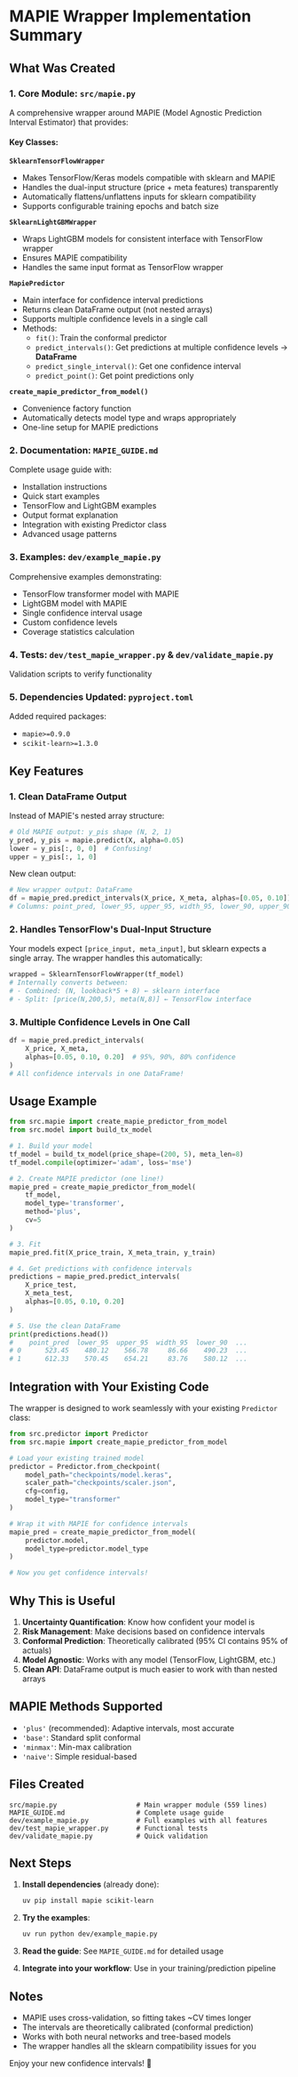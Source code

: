 # MAPIE Wrapper Implementation Summary

## What Was Created

### 1. Core Module: `src/mapie.py`
A comprehensive wrapper around MAPIE (Model Agnostic Prediction Interval Estimator) that provides:

#### Key Classes:

**`SklearnTensorFlowWrapper`**
- Makes TensorFlow/Keras models compatible with sklearn and MAPIE
- Handles the dual-input structure (price + meta features) transparently
- Automatically flattens/unflattens inputs for sklearn compatibility
- Supports configurable training epochs and batch size

**`SklearnLightGBMWrapper`**
- Wraps LightGBM models for consistent interface with TensorFlow wrapper
- Ensures MAPIE compatibility
- Handles the same input format as TensorFlow wrapper

**`MapiePredictor`**
- Main interface for confidence interval predictions
- Returns clean DataFrame output (not nested arrays)
- Supports multiple confidence levels in a single call
- Methods:
  - `fit()`: Train the conformal predictor
  - `predict_intervals()`: Get predictions at multiple confidence levels → **DataFrame**
  - `predict_single_interval()`: Get one confidence interval
  - `predict_point()`: Get point predictions only

**`create_mapie_predictor_from_model()`**
- Convenience factory function
- Automatically detects model type and wraps appropriately
- One-line setup for MAPIE predictions

### 2. Documentation: `MAPIE_GUIDE.md`
Complete usage guide with:
- Installation instructions
- Quick start examples
- TensorFlow and LightGBM examples
- Output format explanation
- Integration with existing Predictor class
- Advanced usage patterns

### 3. Examples: `dev/example_mapie.py`
Comprehensive examples demonstrating:
- TensorFlow transformer model with MAPIE
- LightGBM model with MAPIE
- Single confidence interval usage
- Custom confidence levels
- Coverage statistics calculation

### 4. Tests: `dev/test_mapie_wrapper.py` & `dev/validate_mapie.py`
Validation scripts to verify functionality

### 5. Dependencies Updated: `pyproject.toml`
Added required packages:
- `mapie>=0.9.0`
- `scikit-learn>=1.3.0`

## Key Features

### 1. Clean DataFrame Output
Instead of MAPIE's nested array structure:
```python
# Old MAPIE output: y_pis shape (N, 2, 1)
y_pred, y_pis = mapie.predict(X, alpha=0.05)
lower = y_pis[:, 0, 0]  # Confusing!
upper = y_pis[:, 1, 0]
```

New clean output:
```python
# New wrapper output: DataFrame
df = mapie_pred.predict_intervals(X_price, X_meta, alphas=[0.05, 0.10])
# Columns: point_pred, lower_95, upper_95, width_95, lower_90, upper_90, width_90
```

### 2. Handles TensorFlow's Dual-Input Structure
Your models expect `[price_input, meta_input]`, but sklearn expects a single array. The wrapper handles this automatically:

```python
wrapped = SklearnTensorFlowWrapper(tf_model)
# Internally converts between:
# - Combined: (N, lookback*5 + 8) ← sklearn interface
# - Split: [price(N,200,5), meta(N,8)] ← TensorFlow interface
```

### 3. Multiple Confidence Levels in One Call
```python
df = mapie_pred.predict_intervals(
    X_price, X_meta,
    alphas=[0.05, 0.10, 0.20]  # 95%, 90%, 80% confidence
)
# All confidence intervals in one DataFrame!
```

## Usage Example

```python
from src.mapie import create_mapie_predictor_from_model
from src.model import build_tx_model

# 1. Build your model
tf_model = build_tx_model(price_shape=(200, 5), meta_len=8)
tf_model.compile(optimizer='adam', loss='mse')

# 2. Create MAPIE predictor (one line!)
mapie_pred = create_mapie_predictor_from_model(
    tf_model,
    model_type='transformer',
    method='plus',
    cv=5
)

# 3. Fit
mapie_pred.fit(X_price_train, X_meta_train, y_train)

# 4. Get predictions with confidence intervals
predictions = mapie_pred.predict_intervals(
    X_price_test,
    X_meta_test,
    alphas=[0.05, 0.10, 0.20]
)

# 5. Use the clean DataFrame
print(predictions.head())
#    point_pred  lower_95  upper_95  width_95  lower_90  ...
# 0      523.45    480.12    566.78     86.66    490.23  ...
# 1      612.33    570.45    654.21     83.76    580.12  ...
```

## Integration with Your Existing Code

The wrapper is designed to work seamlessly with your existing `Predictor` class:

```python
from src.predictor import Predictor
from src.mapie import create_mapie_predictor_from_model

# Load your existing trained model
predictor = Predictor.from_checkpoint(
    model_path="checkpoints/model.keras",
    scaler_path="checkpoints/scaler.json",
    cfg=config,
    model_type="transformer"
)

# Wrap it with MAPIE for confidence intervals
mapie_pred = create_mapie_predictor_from_model(
    predictor.model,
    model_type=predictor.model_type
)

# Now you get confidence intervals!
```

## Why This is Useful

1. **Uncertainty Quantification**: Know how confident your model is
2. **Risk Management**: Make decisions based on confidence intervals
3. **Conformal Prediction**: Theoretically calibrated (95% CI contains 95% of actuals)
4. **Model Agnostic**: Works with any model (TensorFlow, LightGBM, etc.)
5. **Clean API**: DataFrame output is much easier to work with than nested arrays

## MAPIE Methods Supported

- `'plus'` (recommended): Adaptive intervals, most accurate
- `'base'`: Standard split conformal
- `'minmax'`: Min-max calibration
- `'naive'`: Simple residual-based

## Files Created

```
src/mapie.py                    # Main wrapper module (559 lines)
MAPIE_GUIDE.md                  # Complete usage guide
dev/example_mapie.py            # Full examples with all features
dev/test_mapie_wrapper.py       # Functional tests
dev/validate_mapie.py           # Quick validation
```

## Next Steps

1. **Install dependencies** (already done):
   ```bash
   uv pip install mapie scikit-learn
   ```

2. **Try the examples**:
   ```bash
   uv run python dev/example_mapie.py
   ```

3. **Read the guide**: See `MAPIE_GUIDE.md` for detailed usage

4. **Integrate into your workflow**: Use in your training/prediction pipeline

## Notes

- MAPIE uses cross-validation, so fitting takes ~CV times longer
- The intervals are theoretically calibrated (conformal prediction)
- Works with both neural networks and tree-based models
- The wrapper handles all the sklearn compatibility issues for you

Enjoy your new confidence intervals! 🎉
